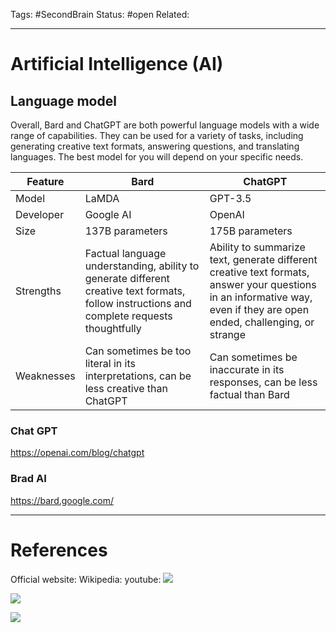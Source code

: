 Tags: #SecondBrain 
Status: #open
Related: 

---
# Artificial Intelligence (AI)

## Language model

Overall, Bard and ChatGPT are both powerful language models with a wide range of capabilities. They can be used for a variety of tasks, including generating creative text formats, answering questions, and translating languages. The best model for you will depend on your specific needs.

|Feature|Bard|ChatGPT|
|---|---|---|
|Model|LaMDA|GPT-3.5|
|Developer|Google AI|OpenAI|
|Size|137B parameters|175B parameters|
|Strengths|Factual language understanding, ability to generate different creative text formats, follow instructions and complete requests thoughtfully|Ability to summarize text, generate different creative text formats, answer your questions in an informative way, even if they are open ended, challenging, or strange|
|Weaknesses|Can sometimes be too literal in its interpretations, can be less creative than ChatGPT|Can sometimes be inaccurate in its responses, can be less factual than Bard|

### Chat GPT
https://openai.com/blog/chatgpt
### Brad AI
https://bard.google.com/




---
# References
Official website:
Wikipedia:
youtube:
![](https://www.youtube.com/watch?v=5p248yoa3oE&t=0s)

![](https://www.youtube.com/watch?v=5tmGKTNW8DQ&list=TLPQMTYxMTIwMjOzaE4Z2UVDrg&index=2)

![](https://www.youtube.com/watch?v=9Z1rMgu2LV0)